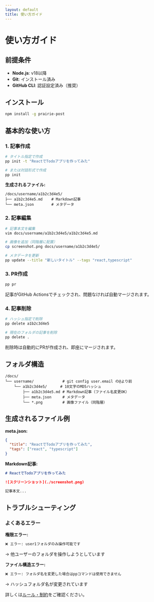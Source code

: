 ```yaml
---
layout: default
title: 使い方ガイド
---
```


# 使い方ガイド

## 前提条件

- **Node.js**: v18以降
- **Git**: インストール済み
- **GitHub CLI**: 認証設定済み（推奨）

## インストール

```bash
npm install -g prairie-post
```

## 基本的な使い方

### 1. 記事作成

```bash
# タイトル指定で作成
pp init -t "ReactでTodoアプリを作ってみた"

# または対話形式で作成
pp init
```

**生成されるファイル:**
```
/docs/username/a1b2c3d4e5/
├── a1b2c3d4e5.md    # Markdown記事
└── meta.json        # メタデータ
```

### 2. 記事編集

```bash
# 記事本文を編集
vim docs/username/a1b2c3d4e5/a1b2c3d4e5.md

# 画像を追加（同階層に配置）
cp screenshot.png docs/username/a1b2c3d4e5/

# メタデータを更新
pp update --title "新しいタイトル" --tags "react,typescript"
```

### 3. PR作成

```bash
pp pr
```

記事がGitHub Actionsでチェックされ、問題なければ自動マージされます。

### 4. 記事削除

```bash
# ハッシュ指定で削除
pp delete a1b2c3d4e5

# 現在のフォルダの記事を削除
pp delete .
```

削除時は自動的にPRが作成され、即座にマージされます。

## フォルダ構造

```
/docs/
└── username/             # git config user.email の@より前
    └── a1b2c3d4e5/      # 10文字のMD5ハッシュ
        ├── a1b2c3d4e5.md # Markdown記事（ファイル名変更OK）
        ├── meta.json     # メタデータ
        └── *.png         # 画像ファイル（同階層）
```

## 生成されるファイル例

**meta.json:**
```json
{
  "title": "ReactでTodoアプリを作ってみた",
  "tags": ["react", "typescript"]
}
```

**Markdown記事:**
```markdown
# ReactでTodoアプリを作ってみた

![スクリーンショット](./screenshot.png)

記事本文...
```

## トラブルシューティング

### よくあるエラー

**権限エラー:**
```bash
❌ エラー: user1フォルダのみ操作可能です
```
→ 他ユーザーのフォルダを操作しようとしています

**ファイル構造エラー:**
```bash
❌ エラー: フォルダ名を変更した場合はppコマンドは使用できません
```
→ ハッシュフォルダ名が変更されています

詳しくは[ルール・制約](./rules)をご確認ください。